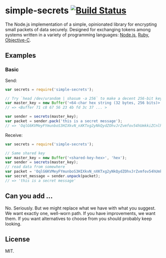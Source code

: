 
# simple-secrets [![Build Status](https://travis-ci.org/timshadel/simple-secrets.png?branch=master)](https://travis-ci.org/timshadel/simple-secrets)

The Node.js implementation of a simple, opinionated library for encrypting small packets of data securely. Designed for exchanging tokens among systems written in a variety of programming languages: [Node.js][simple-secrets], [Ruby][simple-secrets.rb], [Objective-C][SimpleSecrets].

[simple-secrets]: https://github.com/timshadel/simple-secrets
[simple-secrets.rb]: https://github.com/timshadel/simple-secrets.rb
[SimpleSecrets]: https://github.com/timshadel/SimpleSecrets

## Examples

### Basic

Send:

```js
var secrets = require('simple-secrets');

// Try `head /dev/urandom | shasum -a 256` to make a decent 256-bit key
var master_key = new Buffer('<64-char hex string (32 bytes, 256 bits)>', 'hex');
// => <Buffer 71 c8 67 56 23 4b fd 3c 37 ... >

var sender = secrets(master_key);
var packet = sender.pack('this is a secret message');
// => 'OqlG6KVMeyFYmunboS3HIXkvN_nXKTxg2yNkQydZOhvJrZvmfov54hUmkkiZCnlhzyrlwOJkbV7XnPPbqvdzZ6TsFOO5YdmxjxRksZmeIhbhLaMiDbfsOuSY1dBn_ZgtYCw-FRIM'
```

Receive:

```js
var secrets = require('simple-secrets');

// Same shared key
var master_key = new Buffer('<shared-key-hex>', 'hex');
var sender = secrets(master_key);
// read data from somewhere
var packet = 'OqlG6KVMeyFYmunboS3HIXkvN_nXKTxg2yNkQydZOhvJrZvmfov54hUmkkiZCnlhzyrlwOJkbV7XnPPbqvdzZ6TsFOO5YdmxjxRksZmeIhbhLaMiDbfsOuSY1dBn_ZgtYCw-FRIM'
var secret_message = sender.unpack(packet);
// => 'this is a secret message'
```


## Can you add ...

No. Seriously. But we might replace what we have with what you suggest. We want exactly one, well-worn path. If you have improvements, we want them. If you want alternatives to choose from you should probably keep looking.

## License 

MIT.
